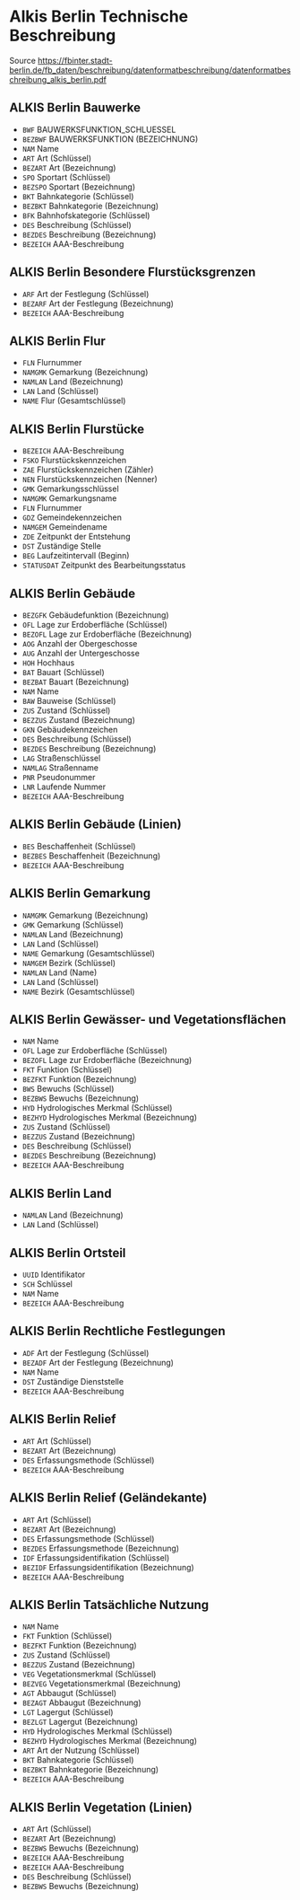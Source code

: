 # Alkis Berlin Technische Beschreibung

Source https://fbinter.stadt-berlin.de/fb_daten/beschreibung/datenformatbeschreibung/datenformatbeschreibung_alkis_berlin.pdf

## ALKIS Berlin Bauwerke
* `BWF`  BAUWERKSFUNKTION_SCHLUESSEL
* `BEZBWF`  BAUWERKSFUNKTION (BEZEICHNUNG)
* `NAM`  Name
* `ART`  Art (Schlüssel)
* `BEZART`  Art (Bezeichnung)
* `SPO`  Sportart (Schlüssel)
* `BEZSPO`  Sportart (Bezeichnung)
* `BKT`  Bahnkategorie (Schlüssel)
* `BEZBKT`  Bahnkategorie (Bezeichnung)
* `BFK`  Bahnhofskategorie (Schlüssel)
* `DES`  Beschreibung (Schlüssel)
* `BEZDES`  Beschreibung (Bezeichnung)
* `BEZEICH`  AAA-Beschreibung

## ALKIS Berlin Besondere Flurstücksgrenzen
* `ARF`  Art der Festlegung (Schlüssel)
* `BEZARF`  Art der Festlegung (Bezeichnung)
* `BEZEICH`  AAA-Beschreibung

## ALKIS Berlin Flur
* `FLN`  Flurnummer
* `NAMGMK`  Gemarkung (Bezeichnung)
* `NAMLAN`  Land (Bezeichnung)
* `LAN`  Land (Schlüssel)
* `NAME`  Flur (Gesamtschlüssel)

## ALKIS Berlin Flurstücke
* `BEZEICH`  AAA-Beschreibung
* `FSKO`  Flurstückskennzeichen
* `ZAE`  Flurstückskennzeichen (Zähler)
* `NEN`  Flurstückskennzeichen (Nenner)
* `GMK`  Gemarkungsschlüssel
* `NAMGMK`  Gemarkungsname
* `FLN`  Flurnummer
* `GDZ`  Gemeindekennzeichen
* `NAMGEM`  Gemeindename
* `ZDE`  Zeitpunkt der Entstehung
* `DST`  Zuständige Stelle
* `BEG`  Laufzeitintervall (Beginn)
* `STATUSDAT`  Zeitpunkt des Bearbeitungsstatus

## ALKIS Berlin Gebäude
* `BEZGFK`  Gebäudefunktion (Bezeichnung)
* `OFL`  Lage zur Erdoberfläche (Schlüssel)
* `BEZOFL`  Lage zur Erdoberfläche (Bezeichnung)
* `AOG`  Anzahl der Obergeschosse
* `AUG`  Anzahl der Untergeschosse
* `HOH`   Hochhaus
* `BAT`  Bauart (Schlüssel)
* `BEZBAT`  Bauart (Bezeichnung)
* `NAM`  Name
* `BAW`  Bauweise (Schlüssel)
* `ZUS`  Zustand (Schlüssel)
* `BEZZUS`  Zustand (Bezeichnung)
* `GKN`  Gebäudekennzeichen
* `DES`  Beschreibung (Schlüssel)
* `BEZDES`  Beschreibung (Bezeichnung)
* `LAG`  Straßenschlüssel
* `NAMLAG`  Straßenname
* `PNR`  Pseudonummer
* `LNR`  Laufende Nummer
* `BEZEICH`  AAA-Beschreibung

## ALKIS Berlin Gebäude (Linien)
* `BES`  Beschaffenheit (Schlüssel)
* `BEZBES`  Beschaffenheit (Bezeichnung)
* `BEZEICH`  AAA-Beschreibung

## ALKIS Berlin Gemarkung
* `NAMGMK`  Gemarkung (Bezeichnung)
* `GMK`  Gemarkung (Schlüssel)
* `NAMLAN`  Land (Bezeichnung)
* `LAN`  Land (Schlüssel)
* `NAME`  Gemarkung (Gesamtschlüssel)
* `NAMGEM`  Bezirk (Schlüssel)
* `NAMLAN`  Land (Name)
* `LAN`  Land (Schlüssel)
* `NAME`  Bezirk (Gesamtschlüssel)

## ALKIS Berlin Gewässer- und Vegetationsflächen
* `NAM`  Name
* `OFL`  Lage zur Erdoberfläche (Schlüssel)
* `BEZOFL`  Lage zur Erdoberfläche (Bezeichnung)
* `FKT`  Funktion (Schlüssel)
* `BEZFKT`  Funktion (Bezeichnung)
* `BWS`  Bewuchs (Schlüssel)
* `BEZBWS`  Bewuchs (Bezeichnung)
* `HYD`  Hydrologisches Merkmal (Schlüssel)
* `BEZHYD`  Hydrologisches Merkmal (Bezeichnung)
* `ZUS`  Zustand (Schlüssel)
* `BEZZUS`  Zustand (Bezeichnung)
* `DES`  Beschreibung (Schlüssel)
* `BEZDES`  Beschreibung (Bezeichnung)
* `BEZEICH`  AAA-Beschreibung

## ALKIS Berlin Land
* `NAMLAN`  Land (Bezeichnung)
* `LAN`  Land (Schlüssel)

## ALKIS Berlin Ortsteil
* `UUID`  Identifikator
* `SCH`  Schlüssel
* `NAM`  Name
* `BEZEICH`  AAA-Beschreibung

## ALKIS Berlin Rechtliche Festlegungen
* `ADF`  Art der Festlegung (Schlüssel)
* `BEZADF`  Art der Festlegung (Bezeichnung)
* `NAM`  Name
* `DST`  Zuständige Dienststelle
* `BEZEICH`  AAA-Beschreibung

## ALKIS Berlin Relief
* `ART`  Art (Schlüssel)
* `BEZART`  Art (Bezeichnung)
* `DES`  Erfassungsmethode (Schlüssel)
* `BEZEICH`  AAA-Beschreibung

## ALKIS Berlin Relief (Geländekante)
* `ART`  Art (Schlüssel)
* `BEZART`  Art (Bezeichnung)
* `DES`  Erfassungsmethode (Schlüssel)
* `BEZDES`  Erfassungsmethode (Bezeichnung)
* `IDF`  Erfassungsidentifikation (Schlüssel)
* `BEZIDF`  Erfassungsidentifikation (Bezeichnung)
* `BEZEICH`  AAA-Beschreibung

## ALKIS Berlin Tatsächliche Nutzung
* `NAM`  Name
* `FKT`  Funktion (Schlüssel)
* `BEZFKT`  Funktion (Bezeichnung)
* `ZUS`  Zustand (Schlüssel)
* `BEZZUS`  Zustand (Bezeichnung)
* `VEG`  Vegetationsmerkmal (Schlüssel)
* `BEZVEG`  Vegetationsmerkmal (Bezeichnung)
* `AGT`  Abbaugut (Schlüssel)
* `BEZAGT`  Abbaugut (Bezeichnung)
* `LGT`  Lagergut (Schlüssel)
* `BEZLGT`  Lagergut (Bezeichnung)
* `HYD`  Hydrologisches Merkmal (Schlüssel)
* `BEZHYD`  Hydrologisches Merkmal (Bezeichnung)
* `ART`  Art der Nutzung (Schlüssel)
* `BKT`  Bahnkategorie (Schlüssel)
* `BEZBKT`  Bahnkategorie (Bezeichnung)
* `BEZEICH`  AAA-Beschreibung

## ALKIS Berlin Vegetation (Linien)
* `ART`  Art (Schlüssel)
* `BEZART`  Art (Bezeichnung)
* `BEZBWS`  Bewuchs (Bezeichnung)
* `BEZEICH`  AAA-Beschreibung
* `BEZEICH`  AAA-Beschreibung
* `DES`  Beschreibung (Schlüssel)
* `BEZBWS`  Bewuchs (Bezeichnung)
